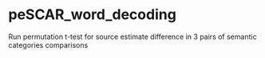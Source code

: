 # peSCAR_word_decoding

Run permutation t-test for source estimate difference in 3 pairs of semantic categories comparisons 
